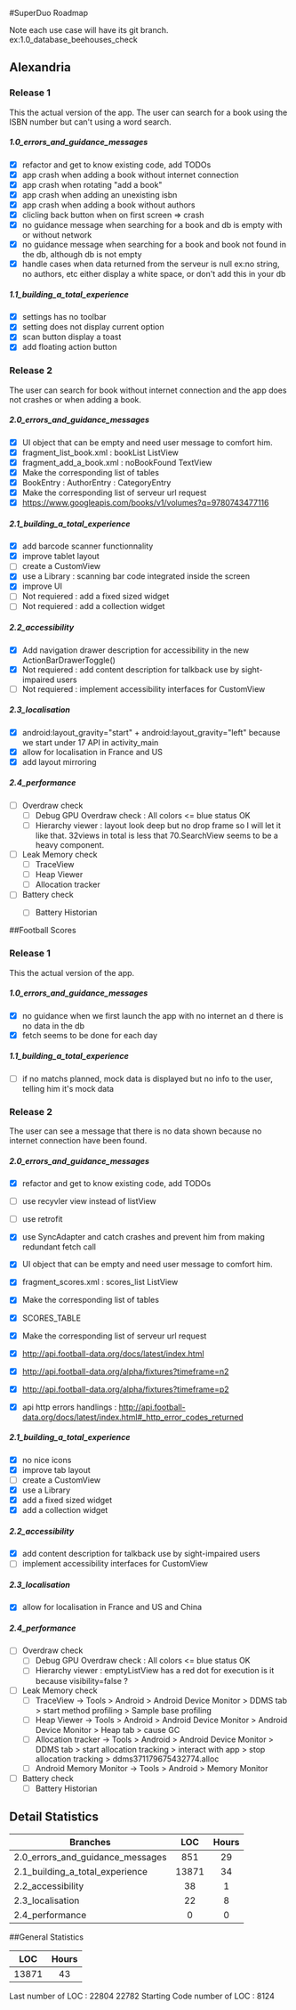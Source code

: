 #SuperDuo Roadmap

Note each use case will have its git branch. ex:1.0_database_beehouses_check

## Alexandria

### Release 1
This the actual version of the app. The user can search for a book using the ISBN number but can't using a word search.
##### 1.0_errors_and_guidance_messages
  - [x] refactor and get to know existing code, add TODOs
  - [x] app crash when adding a book without internet connection
  - [x] app crash when rotating "add a book"
  - [x] app crash when adding an unexisting isbn
  - [x] app crash when adding a book without authors
  - [x] clicling back button when on first screen => crash
  - [x] no guidance message when searching for a book and db is empty with or without network
  - [x] no guidance message when searching for a book and book not found in the db, although db is not empty
  - [x] handle cases when data returned from the serveur is null ex:no string, no authors, etc either display a white space, or don't add this in your db
  
##### 1.1_building_a_total_experience
  - [x] settings has no toolbar
  - [x] setting does not display current option
  - [x] scan button display a toast
  - [x] add floating action button

### Release 2 
The user can search for book without internet connection and the app does not crashes or when adding a book.

##### 2.0_errors_and_guidance_messages
  - [x] UI object that can be empty and need user message to comfort him.
   - [x] fragment_list_book.xml : bookList ListView 
   - [x] fragment_add_a_book.xml : noBookFound TextView 
  - [x] Make the corresponding list of tables
   - [x] BookEntry : AuthorEntry : CategoryEntry
  - [x] Make the corresponding list of serveur url request
   - [x] https://www.googleapis.com/books/v1/volumes?q=9780743477116

##### 2.1_building_a_total_experience
  - [x] add barcode scanner functionnality
  - [x] improve tablet layout
  - [ ] create a CustomView
  - [x] use a Library : scanning bar code integrated inside the screen
  - [x] improve UI  
  - [ ] Not requiered : add a fixed sized widget
  - [ ] Not requiered : add a collection widget  

##### 2.2_accessibility
  - [x] Add navigation drawer description for accessibility in the new ActionBarDrawerToggle()
  - [x] Not requiered : add content description for talkback use by sight-impaired users
  - [ ] Not requiered : implement accessibility interfaces for CustomView
 
##### 2.3_localisation
  - [x] android:layout_gravity="start" + android:layout_gravity="left" because we start under 17 API in activity_main
  - [x] allow for localisation in France and US
  - [x] add layout mirroring
  
##### 2.4_performance
  - [ ] Overdraw check
    - [ ] Debug GPU Overdraw check 	: All colors <= blue status OK
	- [ ] Hierarchy viewer			: layout look deep but no drop frame so I will let it like that. 32views in total is less that 70.SearchView seems to be a heavy component.
  - [ ] Leak Memory check  
	- [ ] TraceView	
	- [ ] Heap Viewer
	- [ ] Allocation tracker
  - [ ] Battery check
	- [ ] Battery Historian


##Football Scores

### Release 1
This the actual version of the app.
##### 1.0_errors_and_guidance_messages
  - [x] no guidance when we first launch the app with no internet an d there is no data in the db
  - [x] fetch seems to be done for each day

##### 1.1_building_a_total_experience
  - [ ] if no matchs planned, mock data is displayed but no info to the user, telling him it's mock data

### Release 2 
The user can see a message that there is no data shown because no internet connection have been found.

##### 2.0_errors_and_guidance_messages
  - [x] refactor and get to know existing code, add TODOs
  - [ ] use recyvler view instead of listView
  - [ ] use retrofit
  - [x] use SyncAdapter and catch crashes and prevent him from making redundant fetch call
  - [x] UI object that can be empty and need user message to comfort him.
   - [x]  fragment_scores.xml : scores_list ListView
  - [x] Make the corresponding list of tables
   - [x] SCORES_TABLE
  - [x] Make the corresponding list of serveur url request
   - [x] http://api.football-data.org/docs/latest/index.html
   - [x] http://api.football-data.org/alpha/fixtures?timeframe=n2
   - [x] http://api.football-data.org/alpha/fixtures?timeframe=p2
  - [x] api http errors handlings : http://api.football-data.org/docs/latest/index.html#_http_error_codes_returned


##### 2.1_building_a_total_experience
  - [x] no nice icons
  - [x] improve tab layout 
  - [ ] create a CustomView
  - [x] use a Library
  - [x] add a fixed sized widget
  - [x] add a collection widget  

##### 2.2_accessibility
  - [x] add content description for talkback use by sight-impaired users
  - [ ] implement accessibility interfaces for CustomView
 
##### 2.3_localisation
  - [x] allow for localisation in France and US and China
  
##### 2.4_performance
  - [ ] Overdraw check
    - [ ] Debug GPU Overdraw check		: All colors <= blue status OK
	- [ ] Hierarchy viewer 				: emptyListView has a red dot for execution is it because visibility=false ?
  - [ ] Leak Memory check  
	- [ ] TraceView					-> Tools > Android > Android Device Monitor	> DDMS tab > start method profiling > Sample base profiling
	- [ ] Heap Viewer				-> Tools > Android > Android Device Monitor > Android Device Monitor > Heap tab > cause GC
	- [ ] Allocation tracker		-> Tools > Android > Android Device Monitor	> DDMS tab > start allocation tracking > interact with app > stop allocation tracking > ddms371179675432774.alloc
	- [ ] Android Memory Monitor	-> Tools > Android > Memory Monitor
  - [ ] Battery check
	- [ ] Battery Historian

## Detail Statistics

| Branches  | LOC    | Hours |
| ------------- | :-----------: |:-------------: |
| 2.0_errors_and_guidance_messages|851   |  29   |
| 2.1_building_a_total_experience|13871  |34     |
| 2.2_accessibility|38|1|
| 2.3_localisation|22|8|
| 2.4_performance|0|0|




##General Statistics


| LOC    | Hours | 
| :------: | :-----: 
|13871  |43     | 

Last number of LOC :  22804 22782
Starting Code number of LOC : 8124
